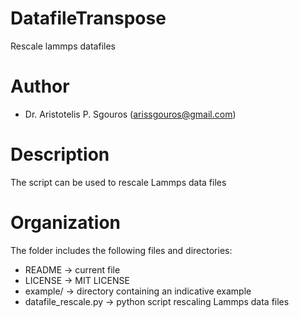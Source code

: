 # DatafileTranspose
Rescale lammps datafiles

# Author
- Dr. Aristotelis P. Sgouros (arissgouros@gmail.com)

# Description
The script can be used to rescale Lammps data files

# Organization
The folder includes the following files and directories:
 - README              -> current file
 - LICENSE             -> MIT LICENSE
 - example/            -> directory containing an indicative example
 - datafile_rescale.py -> python script rescaling Lammps data files
